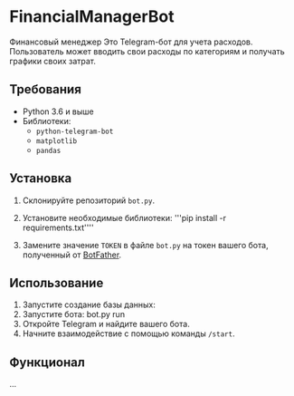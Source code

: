 # FinancialManagerBot
Финансовый менеджер 
Это Telegram-бот для учета расходов. Пользователь может вводить свои расходы по категориям и получать графики своих затрат.

## Требования

- Python 3.6 и выше
- Библиотеки:
  - `python-telegram-bot`
  - `matplotlib`
  - `pandas`
    
## Установка

1. Склонируйте репозиторий `bot.py`.
2. Установите необходимые библиотеки:
'''pip install -r requirements.txt''''
   
3. Замените значение `TOKEN` в файле `bot.py` на токен вашего бота, полученный от [BotFather](https://core.telegram.org/bots#botfather).

## Использование

1. Запустите создание базы данных:
2. Запустите бота:
bot.py run
3. Откройте Telegram и найдите вашего бота.
4. Начните взаимодействие с помощью команды `/start`.

## Функционал
...
